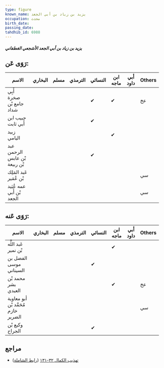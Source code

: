 ```yaml
---
type: figure
known_name: يزيد بن زياد بن أبي الجعد
occupation: محدث
birth_date:
passing_date:
tahdhib_id: 6988
---
```

##### يزيد بن زياد بن أبي الجعد الأشجعي الغطفاني

## رَوَى عَن:
| الاسم                         | البخاري | مسلم | الترمذي | النسائي | ابن ماجه | أبي داود | Others |
| ----------------------------- | ------- | ---- | ------- | ------- | -------- | -------- | ------ |
| أَبِي صخرة جامع بْن شداد      |         |      |         | ✔       | ✔        |          | عخ     |
| حبيب ابن أَبي ثابت            |         |      |         | ✔       |          |          |        |
| زبيد اليامي                   |         |      |         |         | ✔        |          |        |
| عبد الرحمن بْن عابس بْن ربيعة |         |      |         | ✔       |          |          |        |
| عَبد المَلِك بْن عُمَير       |         |      |         |         |          |          | سي     |
| عمه عُبَيد بْن أَبي الجعد     |         |      |         |         |          |          | سي     |
## رَوَى عَنه:
| الاسم                               | البخاري | مسلم | الترمذي | النسائي | ابن ماجه | أبي داود | Others |
| ----------------------------------- | ------- | ---- | ------- | ------- | -------- | -------- | ------ |
| عَبد اللَّه بْن نمير                |         |      |         |         | ✔        |          |        |
| الفضل بن موسى السيناني              |         |      |         | ✔       |          |          |        |
| محمد بْن بشر العبدي                 |         |      |         |         | ✔        |          | عخ     |
| أبو معاوية مُحَمَّد بْن خازم الضرير |         |      |         |         |          |          | سي     |
| وكيع بْن الجراح                     |         |      |         | ✔       |          |          |        |
## مراجع
- [تهذيب الكمال ٣٢-١٣١](obsidian://open?vault=Tahdhib-al-Kamal&file=Figures/٦٩٨٨-يزيد%20بن%20زياد%20بن%20أبي%20الجعد%20الأشجعي%20الغطفاني) ([رابط الشاملة](https://shamela.ws/book/3722/17245))